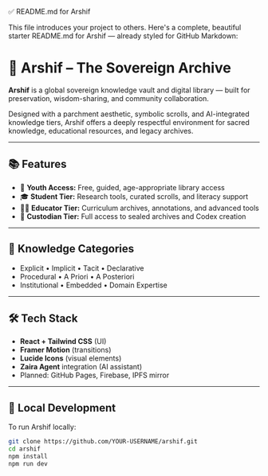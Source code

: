 ✅ README.md for Arshif

This file introduces your project to others. Here's a complete, beautiful starter README.md for Arshif — already styled for GitHub Markdown:

# 🌟 Arshif – The Sovereign Archive

**Arshif** is a global sovereign knowledge vault and digital library — built for preservation, wisdom-sharing, and community collaboration.

Designed with a parchment aesthetic, symbolic scrolls, and AI-integrated knowledge tiers, Arshif offers a deeply respectful environment for sacred knowledge, educational resources, and legacy archives.

---

## 📚 Features

- 🧒 **Youth Access:** Free, guided, age-appropriate library access
- 🎓 **Student Tier:** Research tools, curated scrolls, and literacy support
- 👩‍🏫 **Educator Tier:** Curriculum archives, annotations, and advanced tools
- 🌟 **Custodian Tier:** Full access to sealed archives and Codex creation

---

## 🧠 Knowledge Categories

- Explicit • Implicit • Tacit • Declarative
- Procedural • A Priori • A Posteriori
- Institutional • Embedded • Domain Expertise

---

## 🛠 Tech Stack

- **React + Tailwind CSS** (UI)
- **Framer Motion** (transitions)
- **Lucide Icons** (visual elements)
- **Zaira Agent** integration (AI assistant)
- Planned: GitHub Pages, Firebase, IPFS mirror

---

## 🔧 Local Development

To run Arshif locally:

```bash
git clone https://github.com/YOUR-USERNAME/arshif.git
cd arshif
npm install
npm run dev
